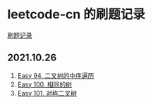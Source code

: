 # leetcode-cn 的刷题记录

[刷题记录](https://leetcode-cn.com/u/elvin-peng/)

## 2021.10.26

1. [Easy 94. 二叉树的中序遍历](https://leetcode-cn.com/problems/binary-tree-inorder-traversal/)
2. [Easy 100. 相同的树](https://leetcode-cn.com/problems/same-tree/)
3. [Easy 101. 对称二叉树](https://leetcode-cn.com/problems/symmetric-tree/)